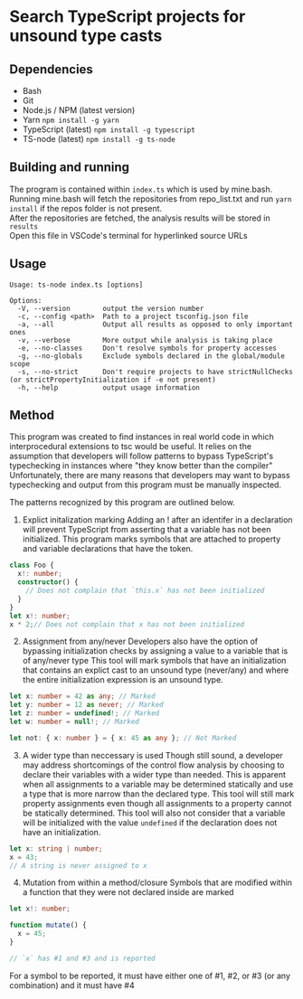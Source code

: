 # Search TypeScript projects for unsound type casts

## Dependencies
- Bash
- Git
- Node.js / NPM (latest version)
- Yarn `npm install -g yarn`
- TypeScript (latest) `npm install -g typescript`
- TS-node (latest) `npm install -g ts-node`

## Building and running

The program is contained within `index.ts` which is used by mine.bash.  
Running mine.bash will fetch the repositories from repo_list.txt and run `yarn install` if the repos folder is not present.  
After the repositories are fetched, the analysis results will be stored in `results`  
Open this file in VSCode's terminal for hyperlinked source URLs

## Usage

```
Usage: ts-node index.ts [options]

Options:
  -V, --version        output the version number
  -c, --config <path>  Path to a project tsconfig.json file
  -a, --all            Output all results as opposed to only important ones
  -v, --verbose        More output while analysis is taking place
  -e, --no-classes     Don't resolve symbols for property accesses
  -g, --no-globals     Exclude symbols declared in the global/module scope
  -s, --no-strict      Don't require projects to have strictNullChecks (or strictPropertyInitialization if -e not present)
  -h, --help           output usage information
```

## Method

This program was created to find instances in real world code in which interprocedural extensions to tsc would be useful.
It relies on the assumption that developers will follow patterns to bypass TypeScript's typechecking in instances where "they know better than the compiler"
Unfortunately, there are many reasons that developers may want to bypass typechecking and output from this program must be manually inspected.  
  
The patterns recognized by this program are outlined below.

1. Explict initalization marking
Adding an ! after an identifer in a declaration will prevent TypeScript from asserting that a variable has not been initialized.
This program marks symbols that are attached to property and variable declarations that have the token.  

```ts
class Foo {
  x!: number;
  constructor() {
    // Does not complain that `this.x` has not been initialized
  }
}
let x!: number;
x * 2;// Does not complain that x has not been initialized

```

2. Assignment from any/never
Developers also have the option of bypassing initialization checks by assigning a value to a variable that is of any/never type
This tool will mark symbols that have an initialization that contains an explict cast to an unsound type (never/any) and where the entire initialization expression is an unsound type.

```ts
let x: number = 42 as any; // Marked
let y: number = 12 as never; // Marked
let z: number = undefined!; // Marked
let w: number = null!; // Marked

let not: { x: number } = { x: 45 as any }; // Not Marked
```

3. A wider type than neccessary is used
Though still sound, a developer may address shortcomings of the control flow analysis by choosing to declare their variables with a wider type than needed.
This is apparent when all assignments to a variable may be determined statically and use a type that is more narrow than the declared type.
This tool will still mark property assignments even though all assignments to a property cannot be statically determined.
This tool will also not consider that a variable will be initialized with the value `undefined` if the declaration does not have an initialization.

```ts
let x: string | number;
x = 43;
// A string is never assigned to x
```

4. Mutation from within a method/closure
Symbols that are modified within a function that they were not declared inside are marked
```ts
let x!: number;

function mutate() {
  x = 45;
}

// `x` has #1 and #3 and is reported
```


For a symbol to be reported, it must have either one of #1, #2, or #3 (or any combination) and it must have #4
